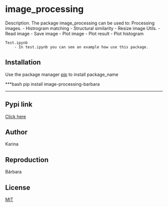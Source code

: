 # image_processing

Description.
The package image_processing can be used to:
    Processing images.
        - Histrogram matching
        - Structural similarity
        - Resize image
    Utils.
        - Read image
        - Save image
        - Plot image
        - Plot result
        - Plot histogram

    Test.ipynb
        - In test.ipynb you can see an example how use this package.  

## Installation

Use the package manager [pip](https://pip.pypa.io/en/stable/) to install package_name

***bash
pip install image-processing-barbara
***
## Pypi link
[Click here](https://pypi.org/project/image-processing-barbara/) 

## Author
Karina

## Reproduction
Bárbara 

## License
[MIT](https://choosealicense.com/licenses/mit/)


